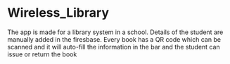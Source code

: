 # Wireless_Library
The app is made for a library system in a school. Details of the student are manually added in the firesbase. Every book has a QR code which can be scanned and it will auto-fill the information in the bar and the student can issue or return the book
